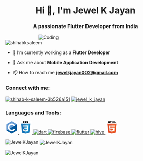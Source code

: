 <!-- [![MasterHead](https://pasinfotech.com/wp-content/uploads/2019/06/flutter-banner.jpg)](https://www.linkedin.com/in/Jewel-m-a434b0299/) -->
<h1 align="center">Hi 👋, I'm Jewel K Jayan </h1>
<h3 align="center">A passionate Flutter Developer from India</h3>
<img align="right" alt="Coding" width="400" src="https://media1.giphy.com/media/qgQUggAC3Pfv687qPC/giphy.gif">

<p align="left"> <img src="https://komarev.com/ghpvc/?username=shihabksaleem&label=Profile%20views&color=0e75b6&style=flat" alt="shihabksaleem" /> </p>

- 🌱 I’m currently working as a **Flutter Developer**

- 💬 Ask me about **Mobile Application Development**

- 📫 How to reach me **jewelkjayan002@gmail.com**

<h3 align="left">Connect with me:</h3>
<p align="left">
<a href="https://www.linkedin.com/in/Jewel-m-a434b0299" target="blank"><img align="center" src="https://raw.githubusercontent.com/rahuldkjain/github-profile-readme-generator/master/src/images/icons/Social/linked-in-alt.svg" alt="shihab-k-saleem-3b526a151" height="30" width="40" /></a>
<a href="https://www.instagram.com/jewel_k_jayan/" target="blank"><img align="center" src="https://raw.githubusercontent.com/rahuldkjain/github-profile-readme-generator/master/src/images/icons/Social/instagram.svg" alt="jewel_k_jayan" height="30" width="40" /></a>
</p>

<h3 align="left">Languages and Tools:</h3>
<p align="left"> <a href="https://www.cprogramming.com/" target="_blank" rel="noreferrer"> <img src="https://raw.githubusercontent.com/devicons/devicon/master/icons/c/c-original.svg" alt="c" width="40" height="40"/> </a> <a href="https://www.w3schools.com/css/" target="_blank" rel="noreferrer"> <img src="https://raw.githubusercontent.com/devicons/devicon/master/icons/css3/css3-original-wordmark.svg" alt="css3" width="40" height="40"/> </a> <a href="https://dart.dev" target="_blank" rel="noreferrer"> <img src="https://www.vectorlogo.zone/logos/dartlang/dartlang-icon.svg" alt="dart" width="40" height="40"/> </a> <a href="https://firebase.google.com/" target="_blank" rel="noreferrer"> <img src="https://www.vectorlogo.zone/logos/firebase/firebase-icon.svg" alt="firebase" width="40" height="40"/> </a> <a href="https://flutter.dev" target="_blank" rel="noreferrer"> <img src="https://www.vectorlogo.zone/logos/flutterio/flutterio-icon.svg" alt="flutter" width="40" height="40"/> </a> <a href="https://hive.apache.org/" target="_blank" rel="noreferrer"> <img src="https://www.vectorlogo.zone/logos/apache_hive/apache_hive-icon.svg" alt="hive" width="40" height="40"/> </a> <a href="https://www.w3.org/html/" target="_blank" rel="noreferrer"> <img src="https://raw.githubusercontent.com/devicons/devicon/master/icons/html5/html5-original-wordmark.svg" alt="html5" width="40" height="40"/> </a> </p>

<p><img align="left" src="https://github-readme-stats.vercel.app/api/top-langs?username=JewelKJayan&show_icons=true&locale=en&layout=compact" alt="JewelKJayan" /></p>

<p>&nbsp;<img align="center" src="https://github-readme-stats.vercel.app/api?username=JewelKJayan&show_icons=true&locale=en" alt="JewelKJayan" /></p>

<p><img align="center" src="https://github-readme-streak-stats.herokuapp.com/?user=JewelKJayan&" alt="JewelKJayan" /></p>
